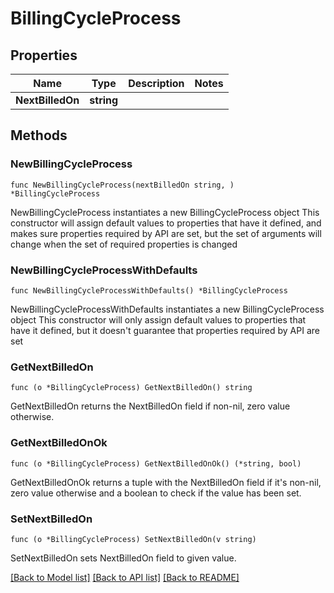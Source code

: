 # BillingCycleProcess

## Properties

Name | Type | Description | Notes
------------ | ------------- | ------------- | -------------
**NextBilledOn** | **string** |  | 

## Methods

### NewBillingCycleProcess

`func NewBillingCycleProcess(nextBilledOn string, ) *BillingCycleProcess`

NewBillingCycleProcess instantiates a new BillingCycleProcess object
This constructor will assign default values to properties that have it defined,
and makes sure properties required by API are set, but the set of arguments
will change when the set of required properties is changed

### NewBillingCycleProcessWithDefaults

`func NewBillingCycleProcessWithDefaults() *BillingCycleProcess`

NewBillingCycleProcessWithDefaults instantiates a new BillingCycleProcess object
This constructor will only assign default values to properties that have it defined,
but it doesn't guarantee that properties required by API are set

### GetNextBilledOn

`func (o *BillingCycleProcess) GetNextBilledOn() string`

GetNextBilledOn returns the NextBilledOn field if non-nil, zero value otherwise.

### GetNextBilledOnOk

`func (o *BillingCycleProcess) GetNextBilledOnOk() (*string, bool)`

GetNextBilledOnOk returns a tuple with the NextBilledOn field if it's non-nil, zero value otherwise
and a boolean to check if the value has been set.

### SetNextBilledOn

`func (o *BillingCycleProcess) SetNextBilledOn(v string)`

SetNextBilledOn sets NextBilledOn field to given value.



[[Back to Model list]](../README.md#documentation-for-models) [[Back to API list]](../README.md#documentation-for-api-endpoints) [[Back to README]](../README.md)



